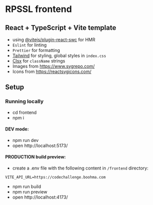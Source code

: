 # RPSSL frontend

## React + TypeScript + Vite template

- using [@vitejs/plugin-react-swc](https://github.com/vitejs/vite-plugin-react-swc) for HMR
- `Eslint` for linting
- `Prettier` for formatting
- [Tailwind](https://tailwindcss.com/) for styling, global styles in `index.css`
- [Clsx](https://www.npmjs.com/package/clsx) for `className` strings
- Images from https://www.svgrepo.com/
- Icons from https://reactsvgicons.com/

## Setup

### Running locally

- cd frontend
- npm i

#### DEV mode:

- npm run dev
- open http://localhost:5173/

#### PRODUCTION build preview:

- create a .env file with the following content in `/frontend` directory:

```tsx
VITE_API_URL=https://codechallenge.boohma.com
```

- npm run build
- npm run preview
- open http://localhost:4173/
